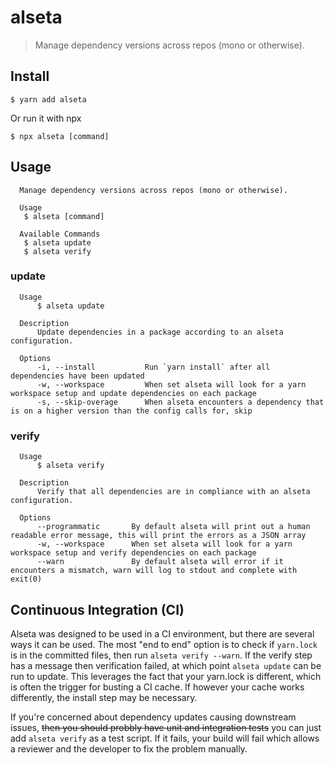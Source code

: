 # alseta

> Manage dependency versions across repos (mono or otherwise).

## Install

```
$ yarn add alseta
```

Or run it with npx

```
$ npx alseta [command]
```

## Usage

```
  Manage dependency versions across repos (mono or otherwise).

  Usage
   $ alseta [command]

  Available Commands
   $ alseta update
   $ alseta verify
```

### update

```
  Usage
      $ alseta update

  Description
      Update dependencies in a package according to an alseta configuration.

  Options
      -i, --install           Run `yarn install` after all dependencies have been updated
      -w, --workspace         When set alseta will look for a yarn workspace setup and update dependencies on each package
      -s, --skip-overage      When alseta encounters a dependency that is on a higher version than the config calls for, skip
```

### verify

```
  Usage
      $ alseta verify

  Description
      Verify that all dependencies are in compliance with an alseta configuration.

  Options
      --programmatic       By default alseta will print out a human readable error message, this will print the errors as a JSON array
      -w, --workspace      When set alseta will look for a yarn workspace setup and verify dependencies on each package
      --warn               By default alseta will error if it encounters a mismatch, warn will log to stdout and complete with exit(0)
```

## Continuous Integration (CI)

Alseta was designed to be used in a CI environment, but there are several ways it can be used. The most "end to end" option is to check if `yarn.lock` is in the committed files, then run `alseta verify --warn`. If the verify step has a message then verification failed, at which point `alseta update` can be run to update. This leverages the fact that your yarn.lock is different, which is often the trigger for busting a CI cache. If however your cache works differently, the install step may be necessary.

If you're concerned about dependency updates causing downstream issues, ~~then you should probbly have unit and integration tests~~ you can just add `alseta verify` as a test script. If it fails, your build will fail which allows a reviewer and the developer to fix the problem manually.
